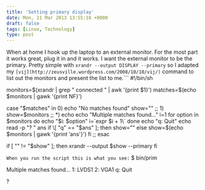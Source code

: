 ```yaml
---
title: 'Setting primary display'
date: Mon, 11 Mar 2013 13:55:18 +0000
draft: false
tags: [Linux, Technology]
type: post
---
```


When at home I hook up the laptop to an external monitor. For the most part it works great, plug it in and it works. I want the external monitor to be the primary. Pretty simple with `xrandr --output DISPLAY --primary` so I adapted my `[vij](http://zeusville.wordpress.com/2008/10/10/vij/)` command to list out the monitors and present the list to me.```
#!/bin/sh

monitors=$(xrandr | grep " connected " | awk '{print $1}')
matches=$(echo $monitors | gawk '{print NF}')

case "$matches" in
    0)
       echo "No matches found"
       show=""
       ;;
    1)
       show=$monitors
       ;;
    \*)
       echo
       echo "Multiple matches found..."
       i=1
       for option in $monitors
       do
          echo "$i: $option"
          i=\`expr $i + 1\`
       done
       echo "q: Quit"
       echo
       read -p "? " ans
       if \[ "q" == "$ans" \]; then
          show=""
       else
          show=$(echo $monitors | gawk '{print $'$ans'}')
       fi
       ;;
esac

if \[ "" != "$show" \]; then
   xrandr --output $show --primary
fi

```When you run the script this is what you see:```
$ bin/prim 

Multiple matches found...
1: LVDS1
2: VGA1
q: Quit

? 

```